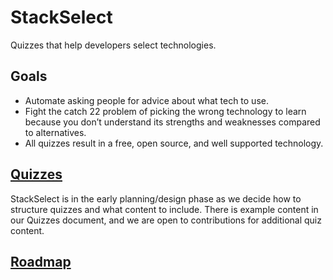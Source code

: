 # StackSelect

Quizzes that help developers select technologies.

## Goals

* Automate asking people for advice about what tech to use.
* Fight the catch 22 problem of picking the wrong technology to learn because you don’t understand its strengths and weaknesses compared to alternatives.
* All quizzes result in a free, open source, and well supported technology.

## [Quizzes](Quizzes)

StackSelect is in the early planning/design phase as we decide how to structure quizzes and what content to include. There is example content in our Quizzes document, and we are open to contributions for additional quiz content.

## [Roadmap](projects/4)
